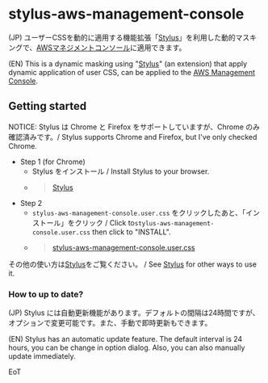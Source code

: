 # stylus-aws-management-console

(JP) ユーザーCSSを動的に適用する機能拡張「[Stylus](https://chrome.google.com/webstore/detail/stylus/clngdbkpkpeebahjckkjfobafhncgmne)」を利用した動的マスキングで、[AWSマネジメントコンソール](https://console.aws.amazon.com/)に適用できます。

(EN) This is a dynamic masking using "[Stylus](https://chrome.google.com/webstore/detail/stylus/clngdbkpkpeebahjckkjfobafhncgmne)" (an extension) that apply dynamic application of user CSS, can be applied to the [AWS Management Console](https://console.aws.amazon.com/).

## Getting started

NOTICE: Stylus は Chrome と Firefox をサポートしていますが、Chrome のみ確認済みです。/ Stylus supports Chrome and Firefox, but I've only checked Chrome.

- Step 1 (for Chrome)
    - Stylus をインストール / Install Stylus to your browser.
    - > [Stylus](https://chrome.google.com/webstore/detail/stylus/clngdbkpkpeebahjckkjfobafhncgmne)
- Step 2
    - `stylus-aws-management-console.user.css` をクリックしたあと、「インストール」をクリック / Click to`stylus-aws-management-console.user.css` then click to "INSTALL".
    - > [stylus-aws-management-console.user.css](https://raw.githubusercontent.com/ma2shita/stylus-aws-management-console/main/stylus-aws-management-console.user.css)

その他の使い方は[Stylus](https://add0n.com/stylus.html)をご覧ください。 / See [Stylus](https://add0n.com/stylus.html) for other ways to use it.

### How to up to date?

(JP) Stylus には自動更新機能があります。デフォルトの間隔は24時間ですが、オプションで変更可能です。また、手動で即時更新もできます。

(EN) Stylus has an automatic update feature. The default interval is 24 hours, you can be change in option dialog. Also, you can also manually update immediately.

EoT
